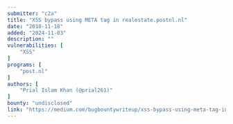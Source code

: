 ```yaml
---
submitter: "c2a"
title: "XSS bypass using META tag in realestate.postnl.nl"
date: "2018-11-18"
added: "2024-11-03"
description: ""
vulnerabilities: [
    "XSS"
]
programs: [
    "post.nl"
]
authors: [
    "Prial Islam Khan (@prial261)"
]
bounty: "undisclosed"
link: "https://medium.com/bugbountywriteup/xss-bypass-using-meta-tag-in-realestate-postnl-nl-32db25db7308"
---
```




